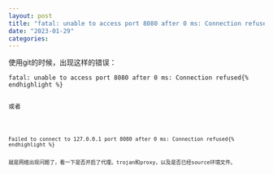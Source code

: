 ```yaml
---
layout: post
title: "fatal: unable to access port 8080 after 0 ms: Connection refused"
date: "2023-01-29"
categories: 
---
```

<p>使用git的时候，出现这样的错误：</p>

<pre>
<code>fatal: unable to access port 8080 after 0 ms: Connection refused{% endhighlight %}

<p>或者</p>

<pre>
<code>Failed to connect to 127.0.0.1 port 8080 after 0 ms: Connection refused{% endhighlight %}

<p>就是网络出现问题了，看一下是否开启了代理。trojan和proxy，以及是否已经source环境文件。</p>

